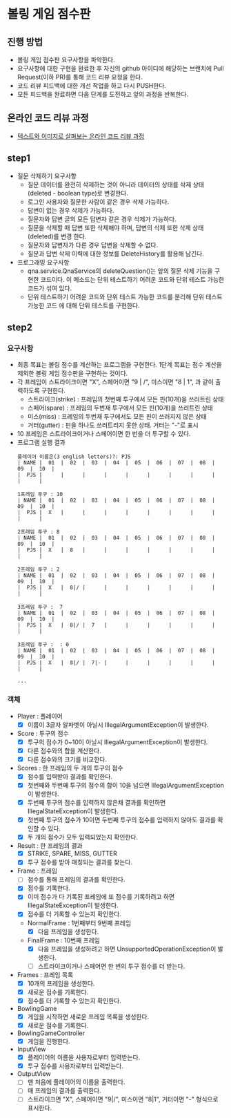 # 볼링 게임 점수판
## 진행 방법
* 볼링 게임 점수판 요구사항을 파악한다.
* 요구사항에 대한 구현을 완료한 후 자신의 github 아이디에 해당하는 브랜치에 Pull Request(이하 PR)를 통해 코드 리뷰 요청을 한다.
* 코드 리뷰 피드백에 대한 개선 작업을 하고 다시 PUSH한다.
* 모든 피드백을 완료하면 다음 단계를 도전하고 앞의 과정을 반복한다.

## 온라인 코드 리뷰 과정
* [텍스트와 이미지로 살펴보는 온라인 코드 리뷰 과정](https://github.com/next-step/nextstep-docs/tree/master/codereview)

## step1
- 질문 삭제하기 요구사항
    - 질문 데이터를 완전히 삭제하는 것이 아니라 데이터의 상태를 삭제 상태(deleted - boolean type)로 변경한다.
    - 로그인 사용자와 질문한 사람이 같은 경우 삭제 가능하다.
    - 답변이 없는 경우 삭제가 가능하다.
    - 질문자와 답변 글의 모든 답변자 같은 경우 삭제가 가능하다.
    - 질문을 삭제할 때 답변 또한 삭제해야 하며, 답변의 삭제 또한 삭제 상태(deleted)를 변경
한다.
    - 질문자와 답변자가 다른 경우 답변을 삭제할 수 없다.
    - 질문과 답변 삭제 이력에 대한 정보를 DeleteHistory를 활용해 남긴다.
- 프로그래밍 요구사항
    - qna.service.QnaService의 deleteQuestion()는 앞의 질문 삭제 기능을 구현한 코드이다. 이 메소드는 단위 테스트하기 어려운 코드와 단위 테스트 가능한 코드가 섞여 있다.
    - 단위 테스트하기 어려운 코드와 단위 테스트 가능한 코드를 분리해 단위 테스트 가능한 코드 에 대해 단위 테스트를 구현한다.

## step2
### 요구사항
- 최종 목표는 볼링 점수를 계산하는 프로그램을 구현한다. 1단계 목표는 점수 계산을 제외한 볼링 게임 점수판을 구현하는 것이다.
- 각 프레임이 스트라이크이면 "X", 스페어이면 "9 | /", 미스이면 "8 | 1", 과 같이 출력하도록 구현한다.
    - 스트라이크(strike) : 프레임의 첫번째 투구에서 모든 핀(10개)을 쓰러트린 상태
    - 스페어(spare) : 프레임의 두번재 투구에서 모든 핀(10개)을 쓰러트린 상태
    - 미스(miss) : 프레임의 두번재 투구에서도 모든 핀이 쓰러지지 않은 상태
    - 거터(gutter) : 핀을 하나도 쓰러트리지 못한 상태. 거터는 "-"로 표시
- 10 프레임은 스트라이크이거나 스페어이면 한 번을 더 투구할 수 있다.
- 프로그램 실행 결과
    ```
    플레이어 이름은(3 english letters)?: PJS
    | NAME |  01  |  02  |  03  |  04  |  05  |  06  |  07  |  08  |  09  |  10  |
    |  PJS |      |      |      |      |      |      |      |      |      |      |
    
    1프레임 투구 : 10
    | NAME |  01  |  02  |  03  |  04  |  05  |  06  |  07  |  08  |  09  |  10  |
    |  PJS |  X   |      |      |      |      |      |      |      |      |      |
    
    2프레임 투구 : 8
    | NAME |  01  |  02  |  03  |  04  |  05  |  06  |  07  |  08  |  09  |  10  |
    |  PJS |  X   |  8   |      |      |      |      |      |      |      |      |
    
    2프레임 투구 : 2
    | NAME |  01  |  02  |  03  |  04  |  05  |  06  |  07  |  08  |  09  |  10  |
    |  PJS |  X   |  8|/ |      |      |      |      |      |      |      |      |
    
    3프레임 투구 :  7
    | NAME |  01  |  02  |  03  |  04  |  05  |  06  |  07  |  08  |  09  |  10  |
    |  PJS |  X   |  8|/ |  7   |      |      |      |      |      |      |      |
    
    3프레임 투구 :  : 0
    | NAME |  01  |  02  |  03  |  04  |  05  |  06  |  07  |  08  |  09  |  10  |
    |  PJS |  X   |  8|/ |  7|- |      |      |      |      |      |      |      |
    
    ...
    ```
  
### 객체
    
- Player : 플레이어
    - [x] 이름이 3글자 알파벳이 아닐시 IllegalArgumentException이 발생한다.
    
- Score : 투구의 점수
    - [x] 투구의 점수가 0~10이 아닐시 IllegalArgumentException이 발생한다.
    - [x] 다른 점수와의 합을 계산한다.
    - [x] 다른 점수와의 크기를 비교한다.
    
- Scores : 한 프레임의 두 개의 투구의 점수
    - [x] 점수를 입력받아 결과를 확인한다.
    - [x] 첫번째와 두번째 투구의 점수의 합이 10을 넘으면 IllegalArgumentException이 발생한다.
    - [x] 두번째 투구의 점수를 입력하지 않은채 결과를 확인하면 IllegalStateException이 발생한다.
    - [x] 첫번째 투구의 점수가 10이면 두번째 투구의 점수를 입력하지 않아도 결과를 확인할 수 있다.
    - [x] 두 개의 점수가 모두 입력되었는지 확인한다.
    
- Result : 한 프레임의 결과
    - [x] STRIKE, SPARE, MISS, GUTTER
    - [x] 투구 점수를 받아 매칭되는 결과를 찾는다.
    
- Frame : 프레임
    - [ ] 점수를 통해 프레임의 결과를 확인한다.
    - [x] 점수를 기록한다. 
    - [x] 이미 점수가 다 기록된 프레임에 또 점수를 기록하려고 하면 IllegalStateException이 발생한다.
    - [x] 점수를 더 기록할 수 있는지 확인한다.
    - NormalFrame : 1번째부터 9번째 프레임
        - [x] 다음 프레임을 생성한다.
    - FinalFrame : 10번째 프레임
        - [x] 다음 프레임을 생성하려고 하면 UnsupportedOperationException이 발생한다.
        - [ ] 스트라이크이거나 스페어면 한 번의 투구 점수를 더 받는다.
        
- Frames : 프레임 목록
    - [x] 10개의 프레임을 생성한다.
    - [x] 새로운 점수를 기록한다.
    - [x] 점수를 더 기록할 수 있는지 확인한다.
        
- BowlingGame
    - [x] 게임을 시작하면 새로운 프레임 목록을 생성한다.
    - [x] 새로운 점수를 기록한다.
    
- BowlingGameController
    - [x] 게임을 진행한다.
    
- InputView
    - [x] 플레이어의 이름을 사용자로부터 입력받는다.
    - [x] 투구 점수를 사용자로부터 입력받는다.
    
- OutputView
    - [ ] 맨 처음에 플레이어의 이름을 출력한다.
    - [ ] 매 프레임의 결과를 출력한다.
    - [ ] 스트라이크면 "X", 스페어이면 "9|/", 미스이면 "8|1", 거터이면 "-" 형식으로 표시한다.
